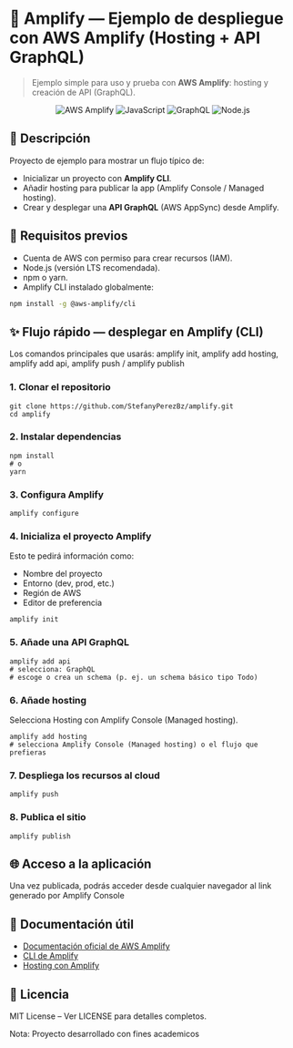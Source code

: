 # 🧩 Amplify — Ejemplo de despliegue con AWS Amplify (Hosting + API GraphQL)

> Ejemplo simple para uso y prueba con **AWS Amplify**: hosting y creación de API (GraphQL).

<p align="center">
  <img src="https://img.shields.io/badge/AWS%20Amplify-FF9900.svg?style=for-the-badge&logo=awsamplify&logoColor=white" alt="AWS Amplify"/>
  <img src="https://img.shields.io/badge/JavaScript-F7DF1E.svg?style=for-the-badge&logo=javascript&logoColor=black" alt="JavaScript"/>
  <img src="https://img.shields.io/badge/GraphQL-E10098.svg?style=for-the-badge&logo=graphql&logoColor=white" alt="GraphQL"/>
  <img src="https://img.shields.io/badge/Node.js-43853D.svg?style=for-the-badge&logo=node.js&logoColor=white" alt="Node.js"/>
</p>

## 🎯 Descripción

Proyecto de ejemplo para mostrar un flujo típico de:
- Inicializar un proyecto con **Amplify CLI**.
- Añadir hosting para publicar la app (Amplify Console / Managed hosting).
- Crear y desplegar una **API GraphQL** (AWS AppSync) desde Amplify. 

## 🌠 Requisitos previos

- Cuenta de AWS con permiso para crear recursos (IAM).  
- Node.js (versión LTS recomendada).  
- npm o yarn.  
- Amplify CLI instalado globalmente:
```bash
npm install -g @aws-amplify/cli
```

## ✨ Flujo rápido — desplegar en Amplify (CLI)

Los comandos principales que usarás: amplify init, amplify add hosting, amplify add api, amplify push / amplify publish

### 1. Clonar el repositorio
```
git clone https://github.com/StefanyPerezBz/amplify.git
cd amplify
```
### 2. Instalar dependencias
```
npm install
# o
yarn
```
### 3. Configura Amplify
```
amplify configure
```
### 4. Inicializa el proyecto Amplify
Esto te pedirá información como:
- Nombre del proyecto
- Entorno (dev, prod, etc.)
- Región de AWS
- Editor de preferencia
```
amplify init
```
### 5. Añade una API GraphQL
```
amplify add api
# selecciona: GraphQL
# escoge o crea un schema (p. ej. un schema básico tipo Todo)
```
### 6. Añade hosting
Selecciona Hosting con Amplify Console (Managed hosting).
```
amplify add hosting
# selecciona Amplify Console (Managed hosting) o el flujo que prefieras
```
### 7. Despliega los recursos al cloud
```
amplify push
```
### 8. Publica el sitio
```
amplify publish
```
## 🌐 Acceso a la aplicación
Una vez publicada, podrás acceder desde cualquier navegador al link generado por Amplify Console

## 📖 Documentación útil
- [Documentación oficial de AWS Amplify](https://docs.amplify.aws/)
- [CLI de Amplify](https://docs.amplify.aws/cli/)
- [Hosting con Amplify](https://docs.amplify.aws/hosting/)

## 📜 Licencia
MIT License – Ver LICENSE para detalles completos.

Nota: Proyecto desarrollado con fines academicos


